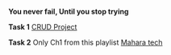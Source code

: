 **You never fail, Until you stop trying**

**Task 1**
[CRUD Project](https://youtu.be/72U5Af8KUpA?si=vo0akKCMulfJaV1c) <br/>

**Task 2**
 Only Ch1 from this playlist [Mahara tech](https://maharatech.gov.eg/course/view.php?id=740)
<br/>
